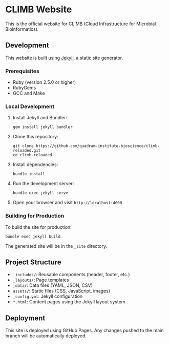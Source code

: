 # CLIMB Website

This is the official website for CLIMB (Cloud Infrastructure for Microbial Bioinformatics).

## Development

This website is built using [Jekyll](https://jekyllrb.com/), a static site generator.

### Prerequisites

- Ruby (version 2.5.0 or higher)
- RubyGems
- GCC and Make

### Local Development

1. Install Jekyll and Bundler:
   ```
   gem install jekyll bundler
   ```

2. Clone this repository:
   ```
   git clone https://github.com/quadram-institute-bioscience/climb-reloaded.git
   cd climb-reloaded
   ```

3. Install dependencies:
   ```
   bundle install
   ```

4. Run the development server:
   ```
   bundle exec jekyll serve
   ```

5. Open your browser and visit `http://localhost:4000`

### Building for Production

To build the site for production:

```
bundle exec jekyll build
```

The generated site will be in the `_site` directory.

## Project Structure

- `_includes/`: Reusable components (header, footer, etc.)
- `_layouts/`: Page templates
- `_data/`: Data files (YAML, JSON, CSV)
- `assets/`: Static files (CSS, JavaScript, images)
- `_config.yml`: Jekyll configuration
- `*.html`: Content pages using the Jekyll layout system

## Deployment

This site is deployed using GitHub Pages. Any changes pushed to the main branch will be automatically deployed.